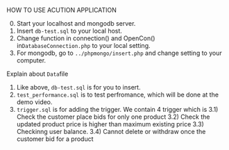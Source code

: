 HOW TO USE ACUTION APPLICATION

0. Start your localhost and mongodb server.
1. Insert `db-test.sql` to your local host.
2. Change function in connection() and OpenCon() in`DatabaseConnection.php` to your local setting.
3. For mongodb, go to `../phpmongo/insert.php` and change setting to your computer.

Explain about `Data`file

1. Like above, `db-test.sql` is for you to insert.
2. `test_performance.sql` is to test perfromance,
   which will be done at the demo video.
3. `trigger.sql` is for adding the trigger. We contain 4 trigger which is
   3.1) Check the customer place bids for only one product
   3.2) Check the updated product price is higher than maximum existing price
   3.3) Checkinng user balance.
   3.4) Cannot delete or withdraw once the customer bid for a product


